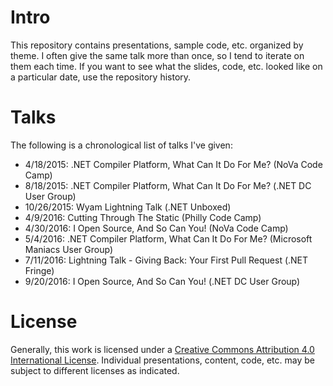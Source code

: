 # Intro
This repository contains presentations, sample code, etc. organized by theme. I often give the same talk more than once, so I tend to iterate on them each time. If you want to see what the slides, code, etc. looked like on a particular date, use the repository history.

# Talks
The following is a chronological list of talks I've given:
- 4/18/2015: .NET Compiler Platform, What Can It Do For Me? (NoVa Code Camp)
- 8/18/2015: .NET Compiler Platform, What Can It Do For Me? (.NET DC User Group)
- 10/26/2015: Wyam Lightning Talk (.NET Unboxed)
- 4/9/2016: Cutting Through The Static (Philly Code Camp)
- 4/30/2016: I Open Source, And So Can You! (NoVa Code Camp)
- 5/4/2016: .NET Compiler Platform, What Can It Do For Me? (Microsoft Maniacs User Group)
- 7/11/2016: Lightning Talk - Giving Back: Your First Pull Request (.NET Fringe)
- 9/20/2016: I Open Source, And So Can You! (.NET DC User Group)

# License
Generally, this work is licensed under a [Creative Commons Attribution 4.0 International License](http://creativecommons.org/licenses/by/4.0/). Individual presentations, content, code, etc. may be subject to different licenses as indicated.

